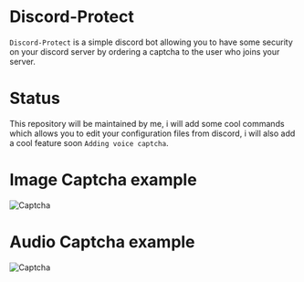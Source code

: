 # Discord-Protect

`Discord-Protect` is a simple discord bot allowing you to have some security on your discord server by ordering a captcha to the user who joins your server.

# Status

This repository will be maintained by me, i will add some cool commands which allows you to edit your configuration files from discord, i will also add a cool feature soon `Adding voice captcha`.

# Image Captcha example

![Captcha](https://media.discordapp.net/attachments/902967416156475452/903042282494771270/827279297236435035.png)

# Audio Captcha example

![Captcha](https://discord.com/channels/@me/777225589727297576/903372231898435594)
